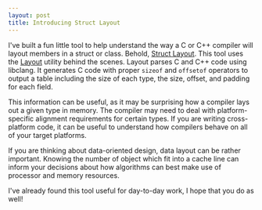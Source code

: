 ```yaml
---
layout: post
title: Introducing Struct Layout
---
```


I've built a fun little tool to help understand the way a C or C++ compiler will
layout members in a struct or class. Behold, [Struct
Layout](https://structlayout.herokuapp.com). This tool uses the
[Layout](https://github.com/joshpeterson/layout) utility behind the scenes. Layout
parses C and C++ code using libclang. It generates C code with proper `sizeof` and
`offsetof` operators to output a table including the size of each type, the size,
offset, and padding for each field.

This information can be useful, as it may be surprising how a compiler lays out a
given type in memory. The compiler may need to deal with platform-specific
alignment requirements for certain types. If you are writing cross-platform code,
it can be useful to understand how compilers behave on all of your target
platforms.

If you are thinking about data-oriented design, data layout can be rather
important. Knowing the number of object which fit into a cache line can inform your
decisions about how algorithms can best make use of processor and memory resources.

I've already found this tool useful for day-to-day work, I hope that you do as
well!
